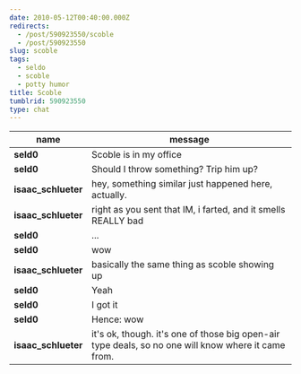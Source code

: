 ```yaml
---
date: 2010-05-12T00:40:00.000Z
redirects:
  - /post/590923550/scoble
  - /post/590923550
slug: scoble
tags:
  - seldo
  - scoble
  - potty humor
title: Scoble
tumblrid: 590923550
type: chat
---
```

|name|message|
|-----|-----|
| **seld0** | Scoble is in my office |
| **seld0** | Should I throw something? Trip him up? |
| **isaac_schlueter** | hey, something similar just happened here, actually. |
| **isaac_schlueter** | right as you sent that IM, i farted, and it smells REALLY bad |
| **seld0** | ... |
| **seld0** | wow |
| **isaac_schlueter** | basically the same thing as scoble showing up |
| **seld0** | Yeah |
| **seld0** | I got it |
| **seld0** | Hence: wow |
| **isaac_schlueter** | it's ok, though.  it's one of those big open-air type deals, so no one will know where it came from. |
